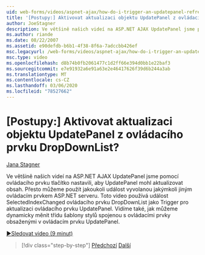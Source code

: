 ```yaml
---
uid: web-forms/videos/aspnet-ajax/how-do-i-trigger-an-updatepanel-refresh-from-a-dropdownlist-control
title: '[Postupy:] Aktivovat aktualizaci objektu UpdatePanel z ovládacího prvku DropDownList? | Dokumenty Microsoft'
author: JoeStagner
description: Ve většině našich videí na ASP.NET AJAX UpdatePanel jsme pomocí ovládacího prvku tlačítko nastavili, aby UpdatePanel mohl aktualizovat obsah. Přesto můžeme použít jakoukoli událost...
ms.author: riande
ms.date: 08/22/2007
ms.assetid: e90defdb-b6b1-4f38-8f6a-7adccbb426ef
msc.legacyurl: /web-forms/videos/aspnet-ajax/how-do-i-trigger-an-updatepanel-refresh-from-a-dropdownlist-control
msc.type: video
ms.openlocfilehash: d8b74b0fb2061477c1d2ff66e394d0bb1e22baf3
ms.sourcegitcommit: e7e91932a6e91a63e2e46417626f39d6b244a3ab
ms.translationtype: MT
ms.contentlocale: cs-CZ
ms.lasthandoff: 03/06/2020
ms.locfileid: "78527662"
---
```

# <a name="how-do-i-trigger-an-updatepanel-refresh-from-a-dropdownlist-control"></a>[Postupy:] Aktivovat aktualizaci objektu UpdatePanel z ovládacího prvku DropDownList?

[Jana Stagner](https://github.com/JoeStagner)

Ve většině našich videí na ASP.NET AJAX UpdatePanel jsme pomocí ovládacího prvku tlačítko nastavili, aby UpdatePanel mohl aktualizovat obsah. Přesto můžeme použít jakoukoli událost vyvolanou jakýmkoli jiným ovládacím prvkem ASP.NET serveru. Toto video používá událost SelectedIndexChanged ovládacího prvku DropDownList jako Trigger pro aktualizaci ovládacího prvku UpdatePanel. Vidíme také, jak můžeme dynamicky měnit třídu šablony stylů spojenou s ovládacími prvky obsaženými v ovládacím prvku UpdatePanel.

[&#9654;Sledovat video (9 minut)](https://channel9.msdn.com/Blogs/ASP-NET-Site-Videos/how-do-i-trigger-an-updatepanel-refresh-from-a-dropdownlist-control)

> [!div class="step-by-step"]
> [Předchozí](how-do-i-implement-the-persistent-communications-pattern-using-web-services.md)
> [Další](how-do-i-create-an-aspnet-ajax-extender-from-scratch.md)

